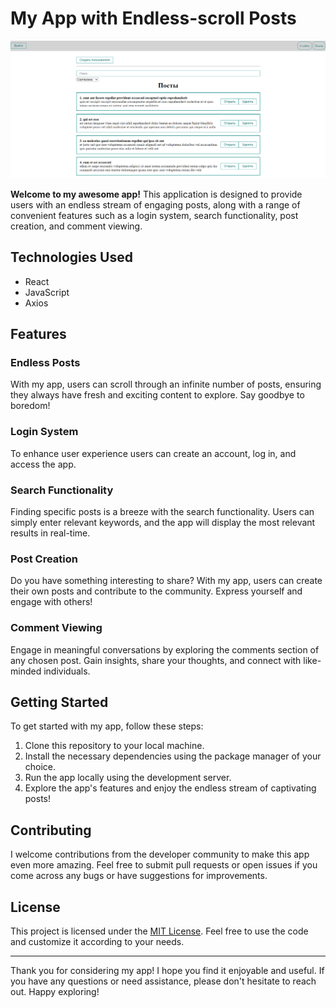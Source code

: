 # My App with Endless-scroll Posts

![App Screenshot](endless-posts.png)

**Welcome to my awesome app!** This application is designed to provide users with an endless stream of engaging posts, along with a range of convenient features such as a login system, search functionality, post creation, and comment viewing.

## Technologies Used

- React
- JavaScript
- Axios

## Features

### Endless Posts

With my app, users can scroll through an infinite number of posts, ensuring they always have fresh and exciting content to explore. Say goodbye to boredom!

### Login System

To enhance user experience users can create an account, log in, and access the app.

### Search Functionality

Finding specific posts is a breeze with the search functionality. Users can simply enter relevant keywords, and the app will display the most relevant results in real-time.

### Post Creation

Do you have something interesting to share? With my app, users can create their own posts and contribute to the community. Express yourself and engage with others!

### Comment Viewing

Engage in meaningful conversations by exploring the comments section of any chosen post. Gain insights, share your thoughts, and connect with like-minded individuals.

## Getting Started

To get started with my app, follow these steps:

1. Clone this repository to your local machine.
2. Install the necessary dependencies using the package manager of your choice.
3. Run the app locally using the development server.
4. Explore the app's features and enjoy the endless stream of captivating posts!

## Contributing

I welcome contributions from the developer community to make this app even more amazing. Feel free to submit pull requests or open issues if you come across any bugs or have suggestions for improvements.

## License

This project is licensed under the [MIT License](LICENSE). Feel free to use the code and customize it according to your needs.

---

Thank you for considering my app! I hope you find it enjoyable and useful. If you have any questions or need assistance, please don't hesitate to reach out. Happy exploring!
